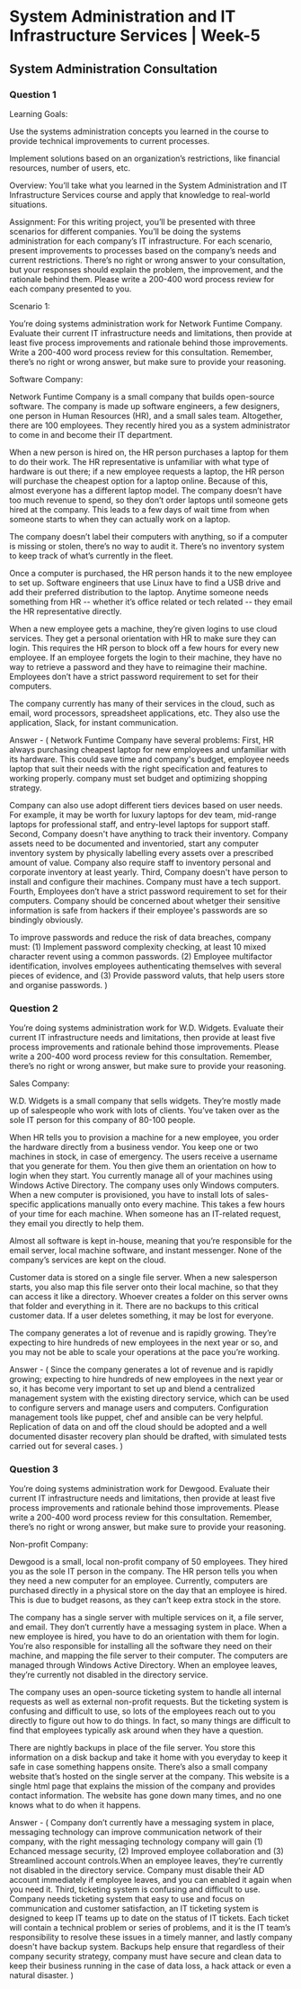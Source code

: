 # System Administration and IT Infrastructure Services | Week-5

## System Administration Consultation

### Question 1

Learning Goals:

Use the systems administration concepts you learned in the course to provide technical improvements to current processes.

Implement solutions based on an organization’s restrictions, like financial resources, number of users, etc.

Overview: You’ll take what you learned in the System Administration and IT Infrastructure Services course and apply that knowledge to real-world situations.

Assignment: For this writing project, you’ll be presented with three scenarios for different companies. You’ll be doing the systems administration for each company’s IT infrastructure. For each scenario, present improvements to processes based on the company’s needs and current restrictions. There’s no right or wrong answer to your consultation, but your responses should explain the problem, the improvement, and the rationale behind them. Please write a 200-400 word process review for each company presented to you.


Scenario 1: 

You’re doing systems administration work for Network Funtime Company. Evaluate their current IT infrastructure needs and limitations, then provide at least five process improvements and rationale behind those improvements. Write a 200-400 word process review for this consultation. Remember, there’s no right or wrong answer, but make sure to provide your reasoning.

Software Company:

Network Funtime Company is a small company that builds open-source software. The company is made up software engineers, a few designers, one person in Human Resources (HR), and a small sales team. Altogether, there are 100 employees. They recently hired you as a system administrator to come in and become their IT department.

When a new person is hired on, the HR person purchases a laptop for them to do their work. The HR representative is unfamiliar with what type of hardware is out there; if a new employee requests a laptop, the HR person will purchase the cheapest option for a laptop online. Because of this, almost everyone has a different laptop model. The company doesn’t have too much revenue to spend, so they don’t order laptops until someone gets hired at the company. This leads to a few days of wait time from when someone starts to when they can actually work on a laptop.

The company doesn’t label their computers with anything, so if a computer is missing or stolen, there’s no way to audit it. There’s no inventory system to keep track of what’s currently in the fleet.

Once a computer is purchased, the HR person hands it to the new employee to set up. Software engineers that use Linux have to find a USB drive and add their preferred distribution to the laptop. Anytime someone needs something from HR -- whether it’s office related or tech related -- they email the HR representative directly.

When a new employee gets a machine, they’re given logins to use cloud services. They get a personal orientation with HR to make sure they can login. This requires the HR person to block off a few hours for every new employee. If an employee forgets the login to their machine, they have no way to retrieve a password and they have to reimagine their machine. Employees don’t have a strict password requirement to set for their computers.

The company currently has many of their services in the cloud, such as email, word processors, spreadsheet applications, etc. They also use the application, Slack, for instant communication.

Answer - ( Network Funtime Company have several problems: First, HR always purchasing cheapest laptop for new employees and unfamiliar with its hardware. This could save time and company's budget, employee needs laptop that suit their needs with the right specification and features to working properly. company must set budget and optimizing shopping strategy.


Company can also use adopt different tiers devices based on user needs. For example, it may be worth for luxury laptops for dev team, mid-range laptops for professional staff, and entry-level laptops for support staff. Second, Company doesn't have anything to track their inventory. Company assets need to be documented and inventoried, start any computer inventory system by physically labelling every assets over a prescribed amount of value. Company also require staff to inventory personal and corporate inventory at least yearly. Third, Company doesn't have person to install and configure their machines. Company must have a tech support. Fourth, Employees don’t have a strict password requirement to set for their computers. Company should be concerned about whetger their sensitive information is safe from hackers if their employee's passwords are so bindingly obviously.

To improve passwords and reduce the risk of data breaches, company must: (1) Implement password complexity checking, at least 10 mixed character revent using a common passwords. (2) Employee multifactor identification, involves employees authenticating themselves with several pieces of evidence, and (3) Provide password valuts, that help users store and organise passwords. )


### Question 2

You’re doing systems administration work for W.D. Widgets. Evaluate their current IT infrastructure needs and limitations, then provide at least five process improvements and rationale behind those improvements. Please write a 200-400 word process review for this consultation. Remember, there’s no right or wrong answer, but make sure to provide your reasoning.

Sales Company:

W.D. Widgets is a small company that sells widgets. They’re mostly made up of salespeople who work with lots of clients. You’ve taken over as the sole IT person for this company of 80-100 people.

When HR tells you to provision a machine for a new employee, you order the hardware directly from a business vendor. You keep one or two machines in stock, in case of emergency. The users receive a username that you generate for them. You then give them an orientation on how to login when they start. You currently manage all of your machines using Windows Active Directory. The company uses only Windows computers. When a new computer is provisioned, you have to install lots of sales-specific applications manually onto every machine. This takes a few hours of your time for each machine. When someone has an IT-related request, they email you directly to help them.

Almost all software is kept in-house, meaning that you’re responsible for the email server, local machine software, and instant messenger. None of the company’s services are kept on the cloud.

Customer data is stored on a single file server. When a new salesperson starts, you also map this file server onto their local machine, so that they can access it like a directory. Whoever creates a folder on this server owns that folder and everything in it. There are no backups to this critical customer data. If a user deletes something, it may be lost for everyone.

The company generates a lot of revenue and is rapidly growing. They’re expecting to hire hundreds of new employees in the next year or so, and you may not be able to scale your operations at the pace you’re working.


Answer - ( Since the company generates a lot of revenue and is rapidly growing; expecting to hire hundreds of new employees in the next year or so, it has become very important to set up and blend a centralized management system with the existing directory service, which can be used to configure servers and manage users and computers. Configuration management tools like puppet, chef and ansible can be very helpful. Replication of data on and off the cloud should be adopted and a well documented disaster recovery plan should be drafted, with simulated tests carried out for several cases. )


### Question 3

You’re doing systems administration work for Dewgood. Evaluate their current IT infrastructure needs and limitations, then provide at least five process improvements and rationale behind those improvements. Please write a 200-400 word process review for this consultation. Remember, there’s no right or wrong answer, but make sure to provide your reasoning.

Non-profit Company:

Dewgood is a small, local non-profit company of 50 employees. They hired you as the sole IT person in the company. The HR person tells you when they need a new computer for an employee. Currently, computers are purchased directly in a physical store on the day that an employee is hired. This is due to budget reasons, as they can’t keep extra stock in the store.

The company has a single server with multiple services on it, a file server, and email. They don’t currently have a messaging system in place. When a new employee is hired, you have to do an orientation with them for login. You’re also responsible for installing all the software they need on their machine, and mapping the file server to their computer. The computers are managed through Windows Active Directory. When an employee leaves, they’re currently not disabled in the directory service.

The company uses an open-source ticketing system to handle all internal requests as well as external non-profit requests. But the ticketing system is confusing and difficult to use, so lots of the employees reach out to you directly to figure out how to do things. In fact, so many things are difficult to find that employees typically ask around when they have a question.

There are nightly backups in place of the file server. You store this information on a disk backup and take it home with you everyday to keep it safe in case something happens onsite. There’s also a small company website that’s hosted on the single server at the company. This website is a single html page that explains the mission of the company and provides contact information. The website has gone down many times, and no one knows what to do when it happens.


Answer - ( Company don’t currently have a messaging system in place, messaging technology can improve communication network of their company, with the right messaging technology company will gain (1) Echanced message security, (2) Improved employee collaboration and (3) Streamlined account controls.When an employee leaves, they’re currently not disabled in the directory service. Company must disable their AD account immediately if employee leaves, and you can enabled it again when you need it. Third, ticketing system is confusing and difficult to use. Company needs ticketing system that easy to use and focus on communication and customer satisfaction, an IT ticketing system is designed to keep IT teams up to date on the status of IT tickets. Each ticket will contain a technical problem or series of problems, and it is the IT team’s responsibility to resolve these issues in a timely manner, and lastly company doesn't have backup system. Backups help ensure that regardless of their company security strategy, company must have secure and clean data to keep their business running in the case of data loss, a hack attack or even a natural disaster. )
